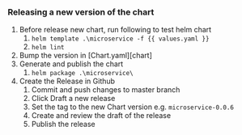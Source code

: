 ### Releasing a new version of the chart
1. Before release new chart, run following to test helm chart
   1. ```helm template .\microservice -f {{ values.yaml }}```
   2. ```helm lint```
2. Bump the version in [Chart.yaml][chart]
3. Generate and publish the chart
   1. ```helm package .\microservice\```
4. Create the Release in Github
   1. Commit and push changes to master branch
   2. Click Draft a new release
   3. Set the tag to the new Chart version e.g. ```microservice-0.0.6```
   4. Create and review the draft of the release
   5. Publish the release